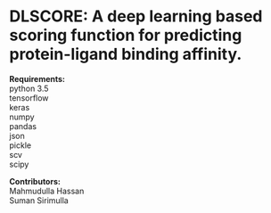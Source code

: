 # DLSCORE: A deep learning based scoring function for predicting protein-ligand binding affinity.

<b>Requirements:</b> <br>
python 3.5 <br>
tensorflow <br>
keras <br>
numpy <br>
pandas <br>
json <br>
pickle <br>
scv <br>
scipy <br>

<b>Contributors:</b> <br>
Mahmudulla Hassan <br>
Suman Sirimulla <br>

